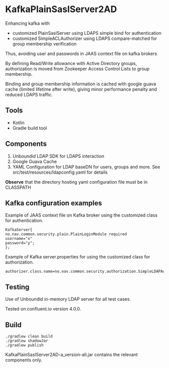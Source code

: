 # KafkaPlainSaslServer2AD
Enhancing kafka with
- customized PlainSaslServer using LDAPS simple bind for authentication
- customized SimpleACLAuthorizer using LDAPS compare-matched for group membership verification

Thus, avoiding user and passwords in JAAS context file on kafka brokers

By defining Read/Write allowance with Active Directory groups, authorization is moved from 
Zookeeper Access Control Lists to group membership.

Binding and group membership information is cached with google guava cache (limited lifetime after write),
giving minor performance penalty and reduced LDAPS traffic.

## Tools
- Kotlin
- Gradle build tool

## Components

1. Unboundid LDAP SDK for LDAPS interaction
2. Google Guava Cache
3. YAML Configuration for LDAP baseDN for users, groups and more. See src/test/resources/ldapconfig.yaml for details

**Observe** that the directory hosting yaml configuration file must be in CLASSPATH

## Kafka configuration examples

Example of JAAS context file on Kafka broker using the customized class for
authentication.

```
KafkaServer{
no.nav.common.security.plain.PlainLoginModule required
username="x"
password="y";
};
```

Example of Kafka server.properties for using the customized class for authorization.

```
authorizer.class.name=no.nav.common.security.authorization.SimpleLDAPAuthorizer
```


## Testing

Use of Unboundid in-memory LDAP server for all test cases.

Tested on confluent.io version 4.0.0.

## Build 

```
./gradlew clean build
./gradlew shadowJar
./gradlew publish
```

KafkaPlainSaslServer2AD-a_version-all.jar contains the relevant components only.

